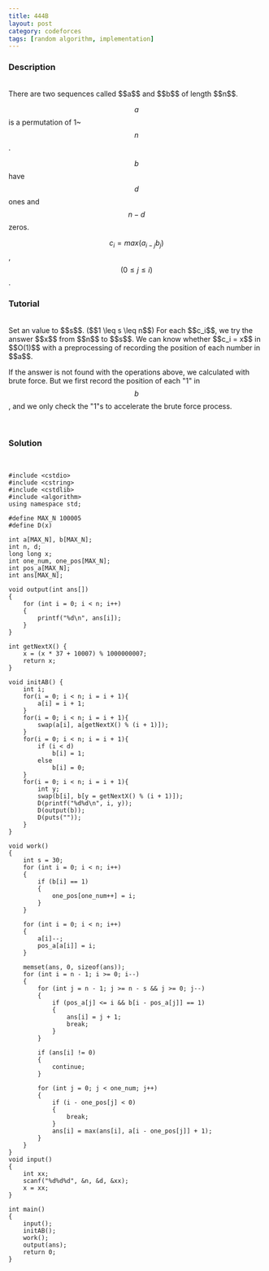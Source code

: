 ```yaml
---
title: 444B
layout: post
category: codeforces
tags: [random algorithm, implementation]
---
```



### Description  
<br/>
There are two sequences called $$a$$ and $$b$$ of length $$n$$.

$$a$$ is a permutation of 1~$$n$$.

$$b$$ have $$d$$ ones and $$n-d$$ zeros.

$$c_i=max(a_{i-j}b_j)$$,$$(0\leq j\leq i)$$.
<br/>

### Tutorial  
<br/>
Set an value to $$s$$. ($$1 \leq s \leq n$$)
For each $$c_i$$, we try the answer $$x$$ from $$n$$ to $$s$$.
We can know whether $$c_i = x$$ in $$O(1)$$ with a preprocessing of recording the position of each number in $$a$$.

If the answer is not found with the operations above, we calculated with brute force.
But we first record the position of each "1" in $$b$$, and we only check the "1"s to accelerate the brute force process.

<br/>


### Solution  
<br/>

	#include <cstdio>
	#include <cstring>
	#include <cstdlib>
	#include <algorithm>
	using namespace std;
	
	#define MAX_N 100005
	#define D(x) 
	
	int a[MAX_N], b[MAX_N];
	int n, d;
	long long x;
	int one_num, one_pos[MAX_N];
	int pos_a[MAX_N];
	int ans[MAX_N];
	
	void output(int ans[])
	{
		for (int i = 0; i < n; i++)
		{
			printf("%d\n", ans[i]);
		}
	}
	
	int getNextX() {
		x = (x * 37 + 10007) % 1000000007;
		return x;
	}
	
	void initAB() {
		int i;
		for(i = 0; i < n; i = i + 1){
			a[i] = i + 1;
		}
		for(i = 0; i < n; i = i + 1){
			swap(a[i], a[getNextX() % (i + 1)]);
		}
		for(i = 0; i < n; i = i + 1){
			if (i < d)
				b[i] = 1;
			else
				b[i] = 0;
		}
		for(i = 0; i < n; i = i + 1){
			int y;
			swap(b[i], b[y = getNextX() % (i + 1)]);
			D(printf("%d%d\n", i, y));
			D(output(b));
			D(puts(""));
		}
	}
	
	void work()
	{
		int s = 30;
		for (int i = 0; i < n; i++)
		{
			if (b[i] == 1)
			{
				one_pos[one_num++] = i;
			}
		}
	
		for (int i = 0; i < n; i++)
		{
			a[i]--;
			pos_a[a[i]] = i;
		}
	
		memset(ans, 0, sizeof(ans));
		for (int i = n - 1; i >= 0; i--)
		{
			for (int j = n - 1; j >= n - s && j >= 0; j--)
			{
				if (pos_a[j] <= i && b[i - pos_a[j]] == 1)
				{
					ans[i] = j + 1;
					break;
				}
			}
	
			if (ans[i] != 0)
			{
				continue;
			}
	
			for (int j = 0; j < one_num; j++)
			{
				if (i - one_pos[j] < 0)
				{
					break;
				}
				ans[i] = max(ans[i], a[i - one_pos[j]] + 1);
			}
		}
	}
	void input()
	{
		int xx;
		scanf("%d%d%d", &n, &d, &xx);
		x = xx;
	}
	
	int main()
	{
		input();
		initAB();
		work();
		output(ans);
		return 0;
	}
